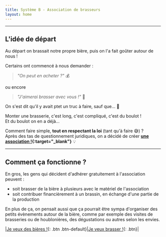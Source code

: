 ```yaml
---
title: Système B - Association de brasseurs
layout: home
---
```


---

## **L'idée de départ**

Au départ on brassait notre propre bière, puis on l'a fait goûter autour de nous !  

Certains ont commencé à nous demander :

> *"On peut en acheter  ?"* :moneybag:  

ou encore

> *"J'aimerai brasser avec vous !"* :beers:   

On s'est dit qu'il y avait ptet un truc à faire, sauf que... :thinking:  

Monter une brasserie, c'est long, c'est compliqué, c'est du boulot !  
Et du boulot on en a déjà...  

Comment faire simple, **tout en respectant la loi** (tant qu'à faire :sweat_smile:) ?  
Après des tas de questionnement juridiques, on a décidé de créer **[une association !](./statuts.md){:target="_blank"}** :bulb:  

---

## **Comment ça fonctionne ?**

En gros, les gens qui décident d'adhérer gratuitement à l'association peuvent :
- soit brasser de la bière à plusieurs avec le matériel de l'association
- soit contribuer financièrement à un brassin, en échange d'une partie de la production

En plus de ça, on pensait aussi que ça pourrait être sympa d'organiser des petits évènements autour de la bière, 
comme par exemple des visites de brasseries ou de houblonières, des dégustations ou autres selon les envies.

|[Je veux des bières !](./financement.md){: .btn .btn-default}|[Je veux brasser !](./fonctionnement.md){: .btn}|

